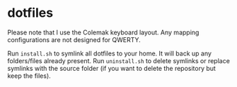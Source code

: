 # dotfiles

Please note that I use the Colemak keyboard layout. Any mapping configurations are not designed for QWERTY.

Run `install.sh` to symlink all dotfiles to your home. It will back up any folders/files already present.
Run `uninstall.sh` to delete symlinks or replace symlinks with the source folder (if you want to delete the repository but keep the files).
